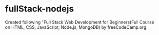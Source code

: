 # fullStack-nodejs

Created following "Full Stack Web Development for Beginners(Full Course on HTML, CSS, JavaScript, Node.js, MongoDB) by freeCodeCamp.org